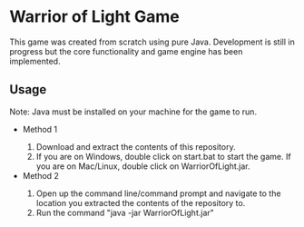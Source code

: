 <h1>Warrior of Light Game</h1>

<p>This game was created from scratch using pure Java. Development is still in progress 
but the core functionality and game engine has been implemented.</p>

<h2>Usage</h2>
<p>Note: Java must be installed on your machine for the game to run.</p>
<ul>
	<li>Method 1</li>
	<ol>
		<li>Download and extract the contents of this repository.</li>
		<li>If you are on Windows, double click on start.bat to start the game.
		If you are on Mac/Linux, double click on WarriorOfLight.jar.</li>
	</ol>
	<li>Method 2</li>
	<ol>
		<li>Open up the command line/command prompt and navigate to the location you
		extracted the contents of the repository to.</li>
		<li>Run the command "java -jar WarriorOfLight.jar"</li>
	</ol>
</ul>